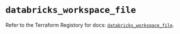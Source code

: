 # `databricks_workspace_file`

Refer to the Terraform Registory for docs: [`databricks_workspace_file`](https://registry.terraform.io/providers/databricks/databricks/1.32.0/docs/resources/workspace_file).
